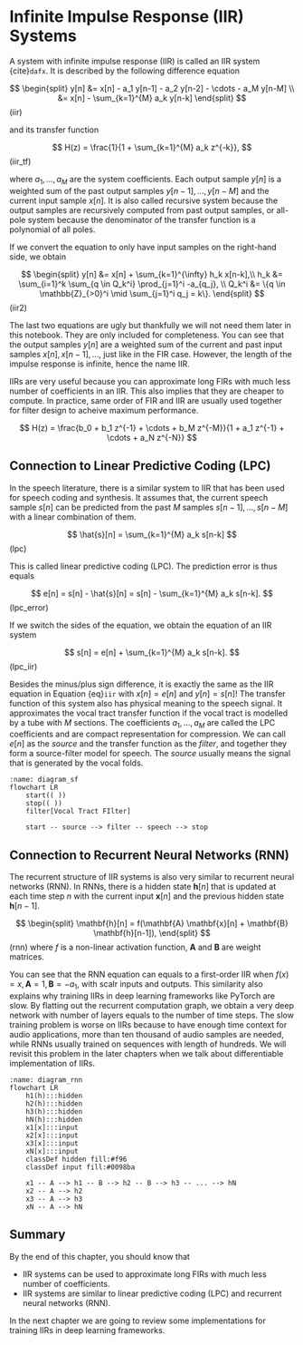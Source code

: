 # Infinite Impulse Response (IIR) Systems

A system with infinite impulse response (IIR) is called an IIR system {cite}`dafx`. It is described by the following difference equation

$$
\begin{split}
y[n] 
&= x[n] - a_1 y[n-1] - a_2 y[n-2] - \cdots - a_M y[n-M] \\
&= x[n] - \sum_{k=1}^{M} a_k y[n-k]
\end{split}
$$ (iir)

and its transfer function

$$
H(z) = \frac{1}{1 + \sum_{k=1}^{M} a_k z^{-k}},
$$ (iir_tf)

where $a_1, \dots, a_M$ are the system coefficients. Each output sample $y[n]$ is a weighted sum of the past output samples $y[n-1], \dots, y[n-M]$ and the current input sample $x[n]$. It is also called recursive system because the output samples are recursively computed from past output samples, or all-pole system because the denominator of the transfer function is a polynomial of all poles.

If we convert the equation to only have input samples on the right-hand side, we obtain

$$
\begin{split}
y[n] &= x[n] + \sum_{k=1}^{\infty} h_k x[n-k],\\
h_k &= \sum_{i=1}^k \sum_{q \in Q_k^i} \prod_{j=1}^i -a_{q_j}, \\
Q_k^i &= \{q \in \mathbb{Z}_{>0}^i \mid \sum_{j=1}^i q_j = k\}.
\end{split}
$$ (iir2)

The last two equations are ugly but thankfully we will not need them later in this notebook. They are only included for completeness. You can see that the output samples $y[n]$ are a weighted sum of the current and past input samples $x[n], x[n-1], \dots$, just like in the FIR case. However, the length of the impulse response is infinite, hence the name IIR.

IIRs are very useful because you can approximate long FIRs with much less number of coefficients in an IIR. This also implies that they are cheaper to compute. In practice, same order of FIR and IIR are usually used together for filter design to acheive maximum performance.

$$
H(z) = \frac{b_0 + b_1 z^{-1} + \cdots + b_M z^{-M}}{1 + a_1 z^{-1} + \cdots + a_N z^{-N}}
$$

## Connection to Linear Predictive Coding (LPC)

In the speech literature, there is a similar system to IIR that has been used for speech coding and synthesis. It assumes that, the current speech sample $s[n]$ can be predicted from the past $M$ samples $s[n-1], \dots, s[n-M]$ with a linear combination of them. 

$$
\hat{s}[n] = \sum_{k=1}^{M} a_k s[n-k]
$$ (lpc)

This is called linear predictive coding (LPC). The prediction error is thus equals

$$
e[n] = s[n] - \hat{s}[n] = s[n] - \sum_{k=1}^{M} a_k s[n-k].
$$ (lpc_error)

If we switch the sides of the equation, we obtain the equation of an IIR system

$$
s[n] = e[n] + \sum_{k=1}^{M} a_k s[n-k].
$$ (lpc_iir)

Besides the minus/plus sign difference, it is exactly the same as the IIR equation in Equation {eq}`iir` with $x[n] = e[n]$ and $y[n] = s[n]$! The transfer function of this system also has physical meaning to the speech signal. It approximates the vocal tract transfer function if the vocal tract is modelled by a tube with $M$ sections. The coefficients $a_1, \dots, a_M$ are called the LPC coefficients and are compact representation for compression. We can call $e[n]$ as the _source_ and the transfer function as the _filter_, and together they form a source-filter model for speech. The _source_ usually means the signal that is generated by the vocal folds.

```{mermaid}
:name: diagram_sf
flowchart LR
	start(( ))
	stop(( ))
	filter[Vocal Tract FIlter]

	start -- source --> filter -- speech --> stop
```

## Connection to Recurrent Neural Networks (RNN)

The recurrent structure of IIR systems is also very similar to recurrent neural networks (RNN). In RNNs, there is a hidden state $\mathbf{h}[n]$ that is updated at each time step $n$ with the current input $\mathbf{x}[n]$ and the previous hidden state $\mathbf{h}[n-1]$.

$$
\begin{split}
\mathbf{h}[n] = f(\mathbf{A} \mathbf{x}[n] + \mathbf{B} \mathbf{h}[n-1]),
\end{split}
$$ (rnn)
where $f$ is a non-linear activation function, $\mathbf{A}$ and $\mathbf{B}$ are weight matrices.

You can see that the RNN equation can equals to a first-order IIR when $f(x) = x, \mathbf{A} = 1, \mathbf{B} = -a_1$, with scalr inputs and outputs. This similarity also explains why training IIRs in deep learning frameworks like PyTorch are slow. By flatting out the recurrent computation graph, we obtain a very deep network with number of layers equals to the number of time steps. The slow training problem is worse on IIRs because to have enough time context for audio applications, more than ten thousand of audio samples are needed, while RNNs usually trained on sequences with length of hundreds. We will revisit this problem in the later chapters when we talk about differentiable implementation of IIRs.

```{mermaid}
:name: diagram_rnn
flowchart LR
	h1(h):::hidden
	h2(h):::hidden
	h3(h):::hidden
	hN(h):::hidden
	x1[x]:::input
	x2[x]:::input
	x3[x]:::input
	xN[x]:::input
	classDef hidden fill:#f96
	classDef input fill:#0098ba

	x1 -- A --> h1 -- B --> h2 -- B --> h3 -- ... --> hN
	x2 -- A --> h2
	x3 -- A --> h3
	xN -- A --> hN
```

## Summary

By the end of this chapter, you should know that
- IIR systems can be used to approximate long FIRs with much less number of coefficients.
- IIR systems are similar to linear predictive coding (LPC) and recurrent neural networks (RNN).

In the next chapter we are going to review some implementations for training IIRs in deep learning frameworks.


